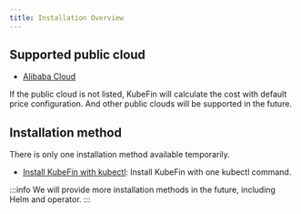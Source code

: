 ```yaml
---
title: Installation Overview
---
```


## Supported public cloud

* [Alibaba Cloud](https://www.alibabacloud.com/)

If the public cloud is not listed, KubeFin will calculate the cost with default price configuration. And other public clouds will be supported in the future.

## Installation method

There is only one installation method available temporarily.

- [Install KubeFin with kubectl](./installation/kubectl.md): Install KubeFin with one kubectl command.

:::info
We will provide more installation methods in the future, including Helm and operator.
:::